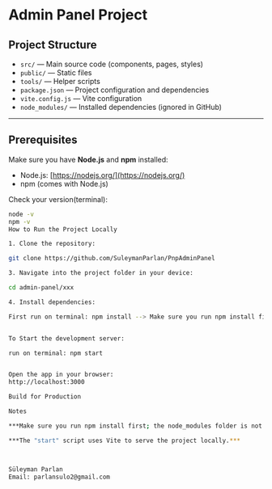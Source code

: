 # Admin Panel Project


## Project Structure

- `src/` — Main source code (components, pages, styles)  
- `public/` — Static files  
- `tools/` — Helper scripts  
- `package.json` — Project configuration and dependencies  
- `vite.config.js` — Vite configuration  
- `node_modules/` — Installed dependencies (ignored in GitHub)  

---

## Prerequisites

Make sure you have **Node.js** and **npm** installed:

- Node.js: [https://nodejs.org/](https://nodejs.org/)  
- npm (comes with Node.js)  

Check your version(terminal):
```bash
node -v
npm -v
How to Run the Project Locally

1. Clone the repository:

git clone https://github.com/SuleymanParlan/PnpAdminPanel

3. Navigate into the project folder in your device:

cd admin-panel/xxx

4. Install dependencies:

First run on terminal: npm install --> Make sure you run npm install first; the node_modules folder is not included in GitHub.


To Start the development server:

run on terminal: npm start


Open the app in your browser:
http://localhost:3000

Build for Production

Notes

***Make sure you run npm install first; the node_modules folder is not included in GitHub.***

***The "start" script uses Vite to serve the project locally.***



Süleyman Parlan
Email: parlansulo2@gmail.com
